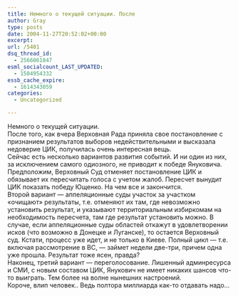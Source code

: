 ```yaml
---
title: Немного о текущей ситуации. После
author: Gray
type: posts
date: 2004-11-27T20:52:02+00:00
excerpt:
url: /5401
dsq_thread_id:
  - 2566061847
esml_socialcount_LAST_UPDATED:
  - 1504954332
essb_cache_expire:
  - 1614343059
categories:
  - Uncategorized

---
```








Немного о текущей ситуации.  
После того, как вчера Верховная Рада приняла свое постановление с признанием результатов выборов недействительными и высказала недоверие ЦИК, получилась очень интересная вещь.  
Сейчас есть несколько вариантов развития событий. И ни один из них, за исключением самого одиозного, не приводит к победе Януковича.  
Предположим, Верховный Суд отменяет постановление ЦИК и обязывает их пересчитать голоса с учетом жалоб. Пересчет вынудит ЦИК показать победу Ющенко. На чем все и закончится.  
Второй вариант &#8212; аппеляционные суды участок за участком &#171;очищают&#187; результаты, т.е. отменяют их там, где невозможно установить результат, и указывают территориальным избиркомам на необходимость пересчета, там где результат установить можно. В случае, если аппеляционные суды областей откажут в удовлетворении исков (что возможно в Донецке и Луганске), то остается Верховный суд. Кстати, процесс уже идет, и не только в Киеве. Полный цикл &#8212; т.е. включая рассмотрение в ВС, &#8212; займет недели две-три, причем одна уже прошла. Результат тоже ясен, правда?  
Наконец, третий вариант &#8212; переголосование. Лишенный админресурса и СМИ, с новым составом ЦИК, Янукович не имеет никаких шансов что-то выиграть. Тем более на волне нынешних настроений.  
Короче, влип человек.. Ведь полтора миллиарда как-то отдавать надо&#8230;